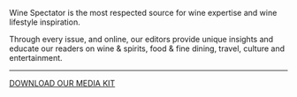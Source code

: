 Wine Spectator is the most respected source for wine expertise and wine lifestyle inspiration.

Through every issue, and online, our editors provide unique insights and educate our readers on wine & spirits, food & fine dining, travel, culture and entertainment. 

<hr class="g-width-30x g-brd-primary g-my-40">

<a href="/images/pdf/WSMediaKit_2020.pdf?v=v1" class="btn btn-md u-btn-outline-primary g-brd-2 g-rounded-10">DOWNLOAD OUR MEDIA KIT</a>
